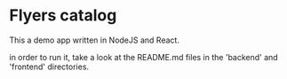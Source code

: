 # Flyers catalog

This a demo app written in NodeJS and React.

in order to run it, take a look at the README.md files in the 'backend' and 'frontend' directories.
